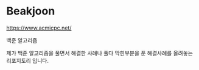 # Beakjoon

https://www.acmicpc.net/

백준 알고리즘

제가 백준 알고리즘을 풀면서 해결한 사례나 풀다 막힌부분을 푼 해결사례를 올려놓는 리포지토리 입니다.
